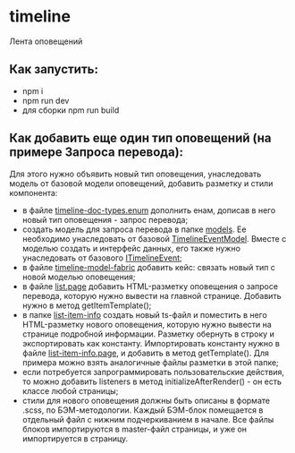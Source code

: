 # timeline
Лента оповещений

## Как запустить:
- npm i
- npm run dev
- для сборки npm run build

## Как добавить еще один тип оповещений (на примере Запроса перевода):
Для этого нужно объявить новый тип оповещения, унаследовать модель от базовой модели оповещений, добавить разметку и стили компонента:
- в файле <a href="https://github.com/arseniyasokolov/timeline/blob/master/src/app/data/base/timeline-doc-types.enum.ts">timeline-doc-types.enum</a> дополнить енам, дописав в него новый тип оповещения - запрос перевода;
- создать модель для запроса перевода в папке <a href="https://github.com/arseniyasokolov/timeline/tree/master/src/app/data/models">models</a>. Ее необходимо унаследовать от базовой <a href="https://github.com/arseniyasokolov/timeline/blob/master/src/app/data/base/timeline-event.model.ts">TimelineEventModel</a>. Вместе с моделью создать и интерфейс данных, его также нужно унаследовать от базового <a href="https://github.com/arseniyasokolov/timeline/blob/master/src/app/data/base/timeline-event.model.ts">ITimelineEvent</a>;
- в файле <a href="https://github.com/arseniyasokolov/timeline/blob/master/src/app/data/base/timeline-model-fabric.ts">timeline-model-fabric</a> добавить кейс: связать новый тип c новой моделью оповещения;
- в файле <a href="https://github.com/arseniyasokolov/timeline/blob/master/src/app/pages/list/list.page.ts">list.page</a> добавить HTML-разметку оповещения о запросе перевода, которую нужно вывести на главной странице. Добавить нужно в метод getItemTemplate();
- в папке <a href="https://github.com/arseniyasokolov/timeline/tree/master/src/app/pages/list-item-info">list-item-info</a> создать новый ts-файл и поместить в него HTML-разметку нового оповещения, которую нужно вывести на странице подробной информации. Разметку обернуть в строку и экспортировать как константу. Импортировать константу нужно в файле <a href="https://github.com/arseniyasokolov/timeline/blob/master/src/app/pages/list-item-info/list-item-info.page.ts">list-item-info.page</a>, и добавить в метод getTemplate(). Для примера можно взять аналогичные файлы разметки в этой папке;
- если потребуется запрограммировать пользовательские действия, то можно добавить listeners в метод initializeAfterRender() - он есть классе любой страницы;
- стили для нового оповещения должны быть описаны в формате .scss, по БЭМ-методологии. Каждый БЭМ-блок помещается в отдельный файл с нижним подчеркиванием в начале. Все файлы блоков импортируются в master-файл страницы, и уже он импортируется в страницу.
